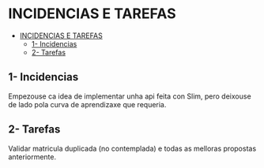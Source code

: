 # INCIDENCIAS E TAREFAS
- [INCIDENCIAS E TAREFAS](#incidencias-e-tarefas)
  - [1- Incidencias](#1--incidencias)
  - [2- Tarefas](#2--tarefas)

## 1- Incidencias

Empezouse ca idea de implementar unha api feita con Slim, pero deixouse de lado pola curva de aprendizaxe que requeria. 
## 2- Tarefas
Validar matricula duplicada (no contemplada) e todas as melloras propostas anteriormente.
